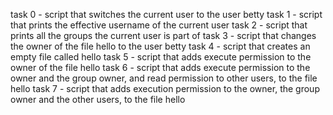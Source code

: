 task 0 - script that switches the current user to the user betty 
task 1 - script that prints the effective username of the current user
task 2 - script that prints all the groups the current user is part of
task 3 - script that changes the owner of the file hello to the user betty
task 4 - script that creates an empty file called hello
task 5 - script that adds execute permission to the owner of the file hello
task 6 - script that adds execute permission to the owner and the group owner, and read permission to other users, to the file hello
task 7 - script that adds execution permission to the owner, the group owner and the other users, to the file hello
